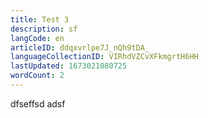 ```yaml
---
title: Test 3
description: sf
langCode: en
articleID: ddqxvrlpe7J_nQh9tDA_
languageCollectionID: VIRhdVZCvXFkmgrtH6HH
lastUpdated: 1673021080725
wordCount: 2
---
```


dfseffsd adsf
